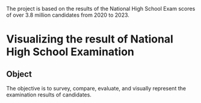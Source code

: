 The project is based on the results of the National High School Exam scores of over 3.8 million candidates from 2020 to 2023. 
# Visualizing the result of National High School Examination
## Object 
The objective is to survey, compare, evaluate, and visually represent the examination results of candidates.
